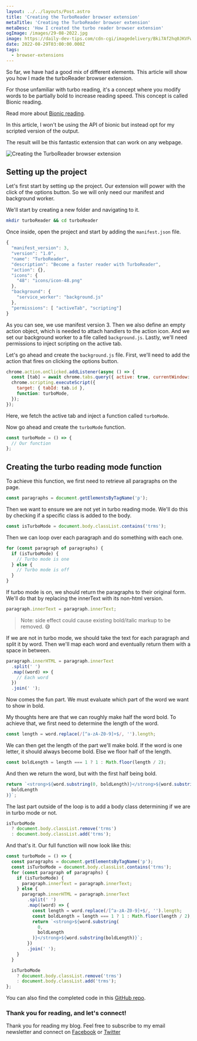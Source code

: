 ```yaml
---
layout: ../../layouts/Post.astro
title: 'Creating the TurboReader browser extension'
metaTitle: 'Creating the TurboReader browser extension'
metaDesc: 'How I created the turbo reader browser extension'
ogImage: /images/29-08-2022.jpg
image: https://daily-dev-tips.com/cdn-cgi/imagedelivery/Bki7Af2hq0JKVFw1XYYMQg/f3729988-5b43-4f6a-adb3-5c6bf4162b00
date: 2022-08-29T03:00:00.000Z
tags:
  - browser-extensions
---
```


So far, we have had a good mix of different elements. This article will show you how I made the turboReader browser extension.

For those unfamiliar with turbo reading, it's a concept where you modify words to be partially bold to increase reading speed. This concept is called Bionic reading.

Read more about [Bionic reading](https://bionic-reading.com/).

In this article, I won't be using the API of bionic but instead opt for my scripted version of the output.

The result will be this fantastic extension that can work on any webpage.

![Creating the TurboReader browser extension](https://cdn.hashnode.com/res/hashnode/image/upload/v1660890010075/Nui0rZmpr.gif)

<!-- <video autoplay loop muted playsinline>
  <source src="https://res.cloudinary.com/daily-dev-tips/video/upload/v1660890041/turboreader_ghlbnk.webm" type="video/webm" />
  <source src="https://res.cloudinary.com/daily-dev-tips/video/upload/v1660890040/turboreader_vsqkiv.mp4" type="video/mp4" />
</video> -->

## Setting up the project

Let's first start by setting up the project. Our extension will power with the click of the options button.
So we will only need our manifest and background worker.

We'll start by creating a new folder and navigating to it.

```bash
mkdir turboReader && cd turboReader
```

Once inside, open the project and start by adding the `manifest.json` file.

```js
{
  "manifest_version": 3,
  "version": "1.0",
  "name": "TurboReader",
  "description": "Become a faster reader with TurboReader",
  "action": {},
  "icons": {
    "48": "icons/icon-48.png"
  },
  "background": {
    "service_worker": "background.js"
  },
  "permissions": [ "activeTab", "scripting"]
}
```

As you can see, we use manifest version 3.
Then we also define an empty action object, which is needed to attach handlers to the action icon.
And we set our background worker to a file called `background.js`.
Lastly, we'll need permissions to inject scripting on the active tab.

Let's go ahead and create the `background.js` file.
First, we'll need to add the action that fires on clicking the options button.

```js
chrome.action.onClicked.addListener(async () => {
  const [tab] = await chrome.tabs.query({ active: true, currentWindow: true });
  chrome.scripting.executeScript({
    target: { tabId: tab.id },
    function: turboMode,
  });
});
```

Here, we fetch the active tab and inject a function called `turboMode`.

Now go ahead and create the `turboMode` function.

```js
const turboMode = () => {
  // Our function
};
```

## Creating the turbo reading mode function

To achieve this function, we first need to retrieve all paragraphs on the page.

```js
const paragraphs = document.getElementsByTagName('p');
```

Then we want to ensure we are not yet in turbo reading mode. We'll do this by checking if a specific class is added to the body.

```js
const isTurboMode = document.body.classList.contains('trms');
```

Then we can loop over each paragraph and do something with each one.

```js
for (const paragraph of paragraphs) {
  if (isTurboMode) {
    // Turbo mode is one
  } else {
    // Turbo mode is off
  }
}
```

If turbo mode is on, we should return the paragraphs to their original form.
We'll do that by replacing the innerText with its non-html version.

```js
paragraph.innerText = paragraph.innerText;
```

> Note: side effect could cause existing bold/italic markup to be removed. 😅

If we are not in turbo mode, we should take the text for each paragraph and split it by word.
Then we'll map each word and eventually return them with a space in between.

```js
paragraph.innerHTML = paragraph.innerText
  .split(' ')
  .map((word) => {
    // Each word
  })
  .join(' ');
```

Now comes the fun part. We must evaluate which part of the word we want to show in bold.

My thoughts here are that we can roughly make half the word bold.
To achieve that, we first need to determine the length of the word.

```js
const length = word.replace(/[^a-zA-Z0-9]+$/, '').length;
```

We can then get the length of the part we'll make bold. If the word is one letter, it should always become bold. Else we floor half of the length.

```js
const boldLength = length === 1 ? 1 : Math.floor(length / 2);
```

And then we return the word, but with the first half being bold.

```js
return `<strong>${word.substring(0, boldLength)}</strong>${word.substring(
  boldLength
)}`;
```

The last part outside of the loop is to add a body class determining if we are in turbo mode or not.

```js
isTurboMode
  ? document.body.classList.remove('trms')
  : document.body.classList.add('trms');
```

And that's it. Our full function will now look like this:

```js
const turboMode = () => {
  const paragraphs = document.getElementsByTagName('p');
  const isTurboMode = document.body.classList.contains('trms');
  for (const paragraph of paragraphs) {
    if (isTurboMode) {
      paragraph.innerText = paragraph.innerText;
    } else {
      paragraph.innerHTML = paragraph.innerText
        .split(' ')
        .map((word) => {
          const length = word.replace(/[^a-zA-Z0-9]+$/, '').length;
          const boldLength = length === 1 ? 1 : Math.floor(length / 2);
          return `<strong>${word.substring(
            0,
            boldLength
          )}</strong>${word.substring(boldLength)}`;
        })
        .join(' ');
    }
  }

  isTurboMode
    ? document.body.classList.remove('trms')
    : document.body.classList.add('trms');
};
```

You can also find the completed code in this [GitHub repo](https://github.com/rebelchris/turbo-reader).

### Thank you for reading, and let's connect!

Thank you for reading my blog. Feel free to subscribe to my email newsletter and connect on [Facebook](https://www.facebook.com/DailyDevTipsBlog) or [Twitter](https://twitter.com/DailyDevTips1)
